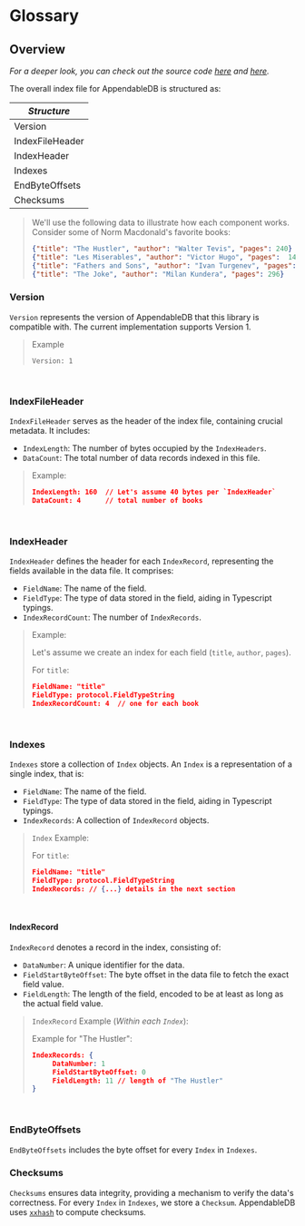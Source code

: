 # Glossary

## Overview
*For a deeper look, you can check out the source code [here](../pkg/appendable/index_file.go) and [here](../pkg/protocol/protocol.go).*

The overall index file for AppendableDB is structured as:

| *Structure*     | 
|-----------------|
| Version         |
| IndexFileHeader |
| IndexHeader     |
| Indexes         |
| EndByteOffsets  |
| Checksums       |

> We'll use the following data to illustrate how each component works. Consider some of Norm Macdonald's favorite books:
> ```json lines
> {"title": "The Hustler", "author": "Walter Tevis", "pages": 240}
> {"title": "Les Miserables", "author": "Victor Hugo", "pages":  1462}
> {"title": "Fathers and Sons", "author": "Ivan Turgenev", "pages": 226}
> {"title": "The Joke", "author": "Milan Kundera", "pages": 296}
> ```

### Version
`Version` represents the version of AppendableDB that this library is compatible with. The current implementation supports Version 1.

> Example
> ```
> Version: 1
> ```

<br />

### IndexFileHeader
`IndexFileHeader` serves as the header of the index file, containing crucial metadata. It includes: 
- `IndexLength`: The number of bytes occupied by the `IndexHeaders`.
- `DataCount`: The total number of data records indexed in this file.

> Example:
> ```json
> IndexLength: 160  // Let's assume 40 bytes per `IndexHeader`
> DataCount: 4      // total number of books
> ``` 

<br />

### IndexHeader
`IndexHeader` defines the header for each `IndexRecord`, representing the fields available in the data file. It comprises:
- `FieldName`: The name of the field.
- `FieldType`: The type of data stored in the field, aiding in Typescript typings.
- `IndexRecordCount`: The number of `IndexRecords`.

> Example:
>
> Let's assume we create an index for each field (`title`, `author`, `pages`).
>
> For `title`:
> ```json
> FieldName: "title"
> FieldType: protocol.FieldTypeString
> IndexRecordCount: 4  // one for each book
> ```

<br />

### Indexes
`Indexes` store a collection of `Index` objects. An `Index` is a representation of a single index, that is:
- `FieldName`: The name of the field.
- `FieldType`: The type of data stored in the field, aiding in Typescript typings.
- `IndexRecords`: A collection of `IndexRecord` objects.

> `Index` Example:
>
> For `title`:
> ```json
> FieldName: "title"
> FieldType: protocol.FieldTypeString
> IndexRecords: // {...} details in the next section
> ```

<br />

#### IndexRecord
`IndexRecord` denotes a record in the index, consisting of:
- `DataNumber`: A unique identifier for the data.
- `FieldStartByteOffset`: The byte offset in the data file to fetch the exact field value.
- `FieldLength`: The length of the field, encoded to be at least as long as the actual field value.

> `IndexRecord` Example (*Within each `Index`*):
>
> Example for "The Hustler":
> ```json
> IndexRecords: {
>      DataNumber: 1
>      FieldStartByteOffset: 0
>      FieldLength: 11 // length of "The Hustler"
> } 
> ```
<br />

### EndByteOffsets
`EndByteOffsets` includes the byte offset for every `Index` in `Indexes`.

### Checksums
`Checksums` ensures data integrity, providing a mechanism to verify the data's correctness. For every `Index` in `Indexes`, we store a `Checksum`.
AppendableDB uses [`xxhash`](https://github.com/cespare/xxhash) to compute checksums.
